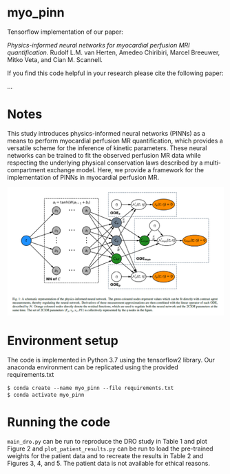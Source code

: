 # myo_pinn
Tensorflow implementation of our paper:

*Physics-informed neural networks for myocardial perfusion MRI quantification.* Rudolf L.M. van Herten, Amedeo Chiribiri, Marcel Breeuwer, Mitko Veta, and Cian M. Scannell.

If you find this code helpful in your research please cite the following paper:

...

# Notes 
This study introduces physics-informed neural networks (PINNs) as a means to perform myocardial perfusion MR quantification, which provides a versatile scheme for the inference of kinetic parameters. These neural networks can be trained to fit the observed perfusion MR data while respecting the underlying physical conservation laws described by a multi-compartment exchange model. Here, we provide a framework for the implementation of PINNs in myocardial perfusion MR.

![Method overview](PINN_v4.png)

# Environment setup
The code is implemented in Python 3.7 using the tensorflow2 library. Our anaconda environment can be replicated using the provided requirements.txt
```  
$ conda create --name myo_pinn --file requirements.txt
$ conda activate myo_pinn
```

# Running the code
`main_dro.py` can be run to reproduce the DRO study in Table 1 and plot Figure 2 and `plot_patient_results.py` can be run to load the pre-trained weights for the patient data and to recreate the results in Table 2 and Figures 3, 4, and 5. The patient data is not available for ethical reasons.
